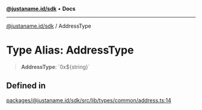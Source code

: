 [**@justaname.id/sdk**](../README.md) • **Docs**

***

[@justaname.id/sdk](../globals.md) / AddressType

# Type Alias: AddressType

> **AddressType**: \`0x$\{string\}\`

## Defined in

[packages/@justaname.id/sdk/src/lib/types/common/address.ts:14](https://github.com/JustaName-id/JustaName-sdk/blob/dc845c10af242e3ca87d95ef392516ac0bfa8b95/packages/@justaname.id/sdk/src/lib/types/common/address.ts#L14)
